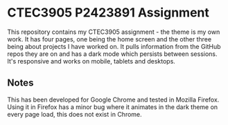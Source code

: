 # CTEC3905 P2423891 Assignment

This repository contains my CTEC3905 assignment - the theme is my own work. It has four pages, one being the home screen and the other three being about projects I have worked on. It pulls information from the GitHub repos they are on and has a dark mode which persists between sessions. It's responsive and works on mobile, tablets and desktops.

## Notes

This has been developed for Google Chrome and tested in Mozilla Firefox. Using it in Firefox has a minor bug where it animates in the dark theme on every page load, this does not exist in Chrome.

